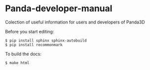Panda-developer-manual
======================

Colection of useful information for users and developers of Panda3D


Before you start editing:
```bas
$ pip install sphinx sphinx-autobuild
$ pip install recommonmark
```

To build the docs:
```bas
$ make html
```

